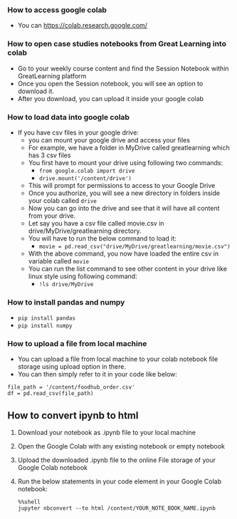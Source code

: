 ### How to access google colab
- You can https://colab.research.google.com/

### How to open case studies notebooks from Great Learning into colab
- Go to your weekly course content and find the Session Notebook within GreatLearning platform
- Once you open the Session notebook, you will see an option to download it.
- After you download, you can upload it inside your google colab

### How to load data into google colab
- If you have csv files in your google drive:
  - you can mount your google drive and access your files
  - For example, we have a folder in MyDrive called greatlearning which has 3 csv files
  - You first have to mount your drive using following two commands:
    - ```from google.colab import drive```
    - ```drive.mount('/content/drive')```
  - This will prompt for permissions to access to your Google Drive
  - Once you authorize, you will see a new directory in folders inside your colab called ```drive```
  - Now you can go into the drive and see that it will have all content from your drive.
  - Let say you have a csv file called movie.csv in drive/MyDrive/greatlearning directory.
  - You will have to run the below command to load it:
    - ```movie = pd.read_csv("drive/MyDrive/greatlearning/movie.csv")```
  - With the above command, you now have loaded the entire csv in variable called ```movie```
  - You can run the list command to see other content in your drive like linux style using following command:
    - ```!ls drive/MyDrive```

### How to install pandas and numpy
  - ```pip install pandas```
  - ```pip install numpy```

### How to upload a file from local machine

- You can upload a file from local machine to your colab notebook file storage using upload option in there.
- You can then simply refer to it in your code like below:

```
file_path = '/content/foodhub_order.csv'
df = pd.read_csv(file_path)
```

## How to convert ipynb to html
1. Download your notebook as .ipynb file to your local machine
2. Open the Google Colab with any existing notebook or empty notebook
3. Upload the downloaded .ipynb file to the online File storage of your Google Colab notebook
4. Run the below statements in your code element in your Google Colab notebook:

    ```
    %%shell
    jupyter nbconvert --to html /content/YOUR_NOTE_BOOK_NAME.ipynb
    ```